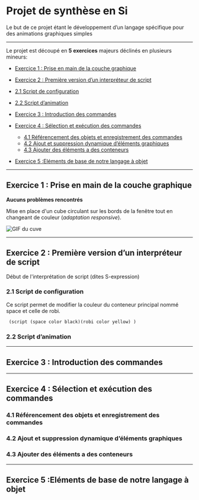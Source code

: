 # Projet de synthèse en Si

Le but de ce projet étant le développement d’un langage spécifique pour des animations graphiques simples 

----------------

Le projet est découpé en **5 exercices** majeurs déclinés en plusieurs mineurs:

*  [Exercice 1 : Prise en main de la couche graphique](#Ex1)

*  [Exercice 2 : Première version d’un interpréteur de script](#Ex2)
  * [2.1 Script de configuration](#Ex21)
  * [2.2 Script d’animation](#Ex22)
  
* [Exercice 3 : Introduction des commandes](#Ex3)

* [Exercice 4 : Sélection et exécution des commandes](#Ex4)
  * [4.1 Référencement des objets et enregistrement des commandes](#Ex41)
  * [4.2 Ajout et suppression dynamique d’éléments graphiques](#Ex42)
  * [4.3 Ajouter des éléments a des conteneurs](#Ex43)
  
* [Exercice 5 :Eléments de base de notre langage à objet](#Ex5)

----------------

## Exercice 1 : Prise en main de la couche graphique<a id="Ex1"></a>

**Aucuns problèmes rencontrés**

Mise en place d'un cube circulant sur les bords de la fenêtre tout en changeant de couleur (*adaptation responsive*).


![GIF du cuve](https://alanjacob.fr/cube.gif)


----------------

## Exercice 2 : Première version d’un interpréteur de script<a id="Ex2"></a>

Début de l'interprétation de script (dites S-expression)

   ### 2.1 Script de configuration <a id="Ex2"></a>
   
   Ce script permet de modifier la couleur du conteneur principal nommé space et celle de robi.
   
     (script (space color black)(robi color yellow) )

   ### 2.2 Script d’animation <a id="Ex2"></a>
----------------

## Exercice 3 : Introduction des commandes<a id="Ex3"></a>

----------------

## Exercice 4 : Sélection et exécution des commandes<a id="Ex4"></a>

   ### 4.1 Référencement des objets et enregistrement des commandes <a id="Ex2"></a>
   ### 4.2 Ajout et suppression dynamique d’éléments graphiques <a id="Ex2"></a>
   ### 4.3 Ajouter des éléments a des conteneurs <a id="Ex2"></a>

----------------

## Exercice 5 :Eléments de base de notre langage à objet<a id="Ex5"></a>




